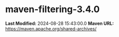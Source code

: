 # maven-filtering-3.4.0

**Last Modified:** 2024-08-28 15:43:00.0
**Maven URL:** https://maven.apache.org/shared-archives/
